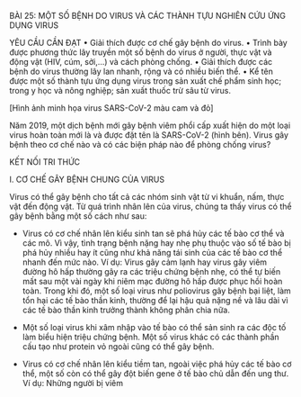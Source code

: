 BÀI 25: MỘT SỐ BỆNH DO VIRUS VÀ CÁC THÀNH TỰU NGHIÊN CỨU ỨNG DỤNG VIRUS

YÊU CẦU CẦN ĐẠT
• Giải thích được cơ chế gây bệnh do virus.
• Trình bày được phương thức lây truyền một số bệnh do virus ở người, thực vật và động vật (HIV, cúm, sởi,...) và cách phòng chống.
• Giải thích được các bệnh do virus thường lây lan nhanh, rộng và có nhiều biến thể.
• Kể tên được một số thành tựu ứng dụng virus trong sản xuất chế phẩm sinh học; trong y học và nông nghiệp; sản xuất thuốc trừ sâu từ virus.

[Hình ảnh minh họa virus SARS-CoV-2 màu cam và đỏ]

Năm 2019, một dịch bệnh mới gây bệnh viêm phổi cấp xuất hiện do một loại virus hoàn toàn mới là và được đặt tên là SARS-CoV-2 (hình bên). Virus gây bệnh theo cơ chế nào và có các biện pháp nào để phòng chống virus?

KẾT NỐI TRI THỨC

I. CƠ CHẾ GÂY BỆNH CHUNG CỦA VIRUS

Virus có thể gây bệnh cho tất cả các nhóm sinh vật từ vi khuẩn, nấm, thực vật đến động vật. Từ quá trình nhân lên của virus, chúng ta thấy virus có thể gây bệnh bằng một số cách như sau:

- Virus có cơ chế nhân lên kiểu sinh tan sẽ phá hủy các tế bào cơ thể và các mô. Vì vậy, tình trạng bệnh nặng hay nhẹ phụ thuộc vào số tế bào bị phá hủy nhiều hay ít cũng như khả năng tái sinh của các tế bào cơ thể nhanh đến mức nào. Ví dụ: Virus gây cảm lạnh hay virus gây viêm đường hô hấp thường gây ra các triệu chứng bệnh nhẹ, có thể tự biến mất sau một vài ngày khi niêm mạc đường hô hấp được phục hồi hoàn toàn. Trong khi đó, một số loại virus như poliovirus gây bệnh bại liệt, làm tổn hại các tế bào thần kinh, thường để lại hậu quả nặng nề và lâu dài vì các tế bào thần kinh trưởng thành không phân chia nữa.

- Một số loại virus khi xâm nhập vào tế bào có thể sản sinh ra các độc tố làm biểu hiện triệu chứng bệnh. Một số virus khác có các thành phần cấu tạo như protein vỏ ngoài cũng có thể gây bệnh.

- Virus có cơ chế nhân lên kiểu tiềm tan, ngoài việc phá hủy các tế bào cơ thể, một số còn có thể gây đột biến gene ở tế bào chủ dẫn đến ung thư. Ví dụ: Những người bị viêm